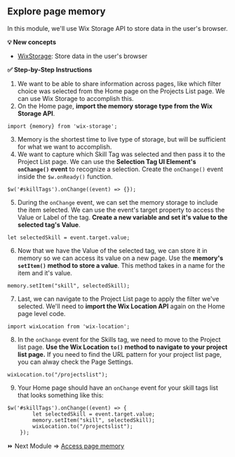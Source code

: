 ## Explore page memory

In this module, we'll use Wix Storage API to store data in the user's browser.

**:bulb: New concepts**
- [WixStorage](https://www.wix.com/corvid/new-reference/wix-storage#top): Store data in the user's browser

**:white_check_mark: Step-by-Step Instructions**

1. We want to be able to share information across pages, like which filter choice was selected from the Home page on the Projects List page. We can use Wix Storage to accomplish this.
2. On the Home page, **import the memory storage type from the Wix Storage API**.
```
import {memory} from 'wix-storage';
```
3. Memory is the shortest time to live type of storage, but will be sufficient for what we want to accomplish.
4. We want to capture which Skill Tag was selected and then pass it to the Project List page. We can use the **Selection Tag UI Element's `onChange()` event** to recognize a selection. Create the `onChange()` event inside the `$w.onReady()` function.
```
$w('#skillTags').onChange((event) => {});
```
5. During the `onChange` event, we can set the memory storage to include the item selected. We can use the event's target property to access the Value or Label of the tag. **Create a new variable and set it's value to the selected tag's Value**.
```
let selectedSkill = event.target.value;
```
6. Now that we have the Value of the selected tag, we can store it in memory so we can access its value on a new page. Use the **memory's `setItem()` method to store a value**. This method takes in a name for the item and it's value.
```
memory.setItem("skill", selectedSkill);
```
7. Last, we can navigate to the Project List page to apply the filter we've selected. We'll need to **import the Wix Location API** again on the Home page level code.
```
import wixLocation from 'wix-location';
```
8.  In the `onChange` event for the Skills tag, we need to move to the Project list page. **Use the Wix Location `to()` method to navigate to your project list page.** If you need to find the URL pattern for your project list page, you can alway check the Page Settings.
```
wixLocation.to("/projectslist");
```
9. Your Home page should have an `onChange` event for your skill tags list that looks something like this:
```
$w('#skillTags').onChange((event) => {
		let selectedSkill = event.target.value;
		memory.setItem("skill", selectedSkill);
		wixLocation.to("/projectslist");
	});
```


:fast_forward: Next Module => [Access page memory](PROJECT_MEMORY.md)
